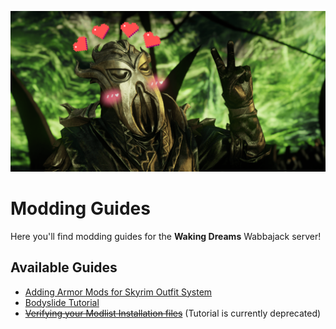 ![](https://raw.githubusercontent.com/Oghma-Infinium/Modding-Guides/main/images/Server%20Banner.png)

# Modding Guides

Here you'll find modding guides for the **Waking Dreams** Wabbajack server!

## Available Guides

- [Adding Armor Mods for Skyrim Outfit System](https://github.com/Oghma-Infinium/Modding-Guides/blob/main/tutorials/Armor%20mods%20for%20Skyrim%20Outfit%20System.md)
- [Bodyslide Tutorial](https://github.com/Oghma-Infinium/Modding-Guides/blob/main/tutorials/Bodyslide%20Tutorial.md)
- ~~[Verifying your Modlist Installation files](https://github.com/Oghma-Infinium/Modding-Guides/blob/main/tutorials/Verifying%20your%20Modlist%20Install.md)~~ (Tutorial is currently deprecated)